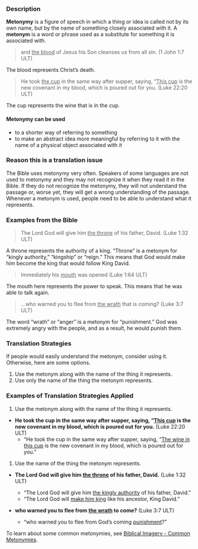 

### Description

**Metonymy** is a figure of speech in which a thing or idea is called not by its own name, but by the name of something closely associated with it. A **metonym** is a word or phrase used as a substitute for something it is associated with.
>and <u>the blood</u> of Jesus his Son cleanses us from all sin. (1 John 1:7 ULT)

The blood represents Christ’s death.
>He took <u>the cup</u> in the same way after supper, saying, “<u>This cup</u> is the new covenant in my blood, which is poured out for you. (Luke 22:20 ULT)

The cup represents the wine that is in the cup.

#### Metonymy can be used

* to a shorter way of referring to something
* to make an abstract idea more meaningful by referring to it with the name of a physical object associated with it

### Reason this is a translation issue

The Bible uses metonymy very often. Speakers of some languages are not used to metonymy and they may not recognize it when they read it in the Bible. If they do not recognize the metonymy, they will not understand the passage or, worse yet, they will get a wrong understanding of the passage. Whenever a metonym is used, people need to be able to understand what it represents.

### Examples from the Bible

>The Lord God will give him <u>the throne</u> of his father, David.  (Luke 1:32 ULT)

A throne represents the authority of a king. “Throne” is a metonym for “kingly authority,” “kingship” or “reign.” This means that God would make him become the king that would follow King David.
>Immediately his <u>mouth</u> was opened (Luke 1:64 ULT)

The mouth here represents the power to speak. This means that he was able to talk again.
>…who warned you to flee from <u>the wrath</u> that is coming?  (Luke 3:7 ULT)

The word “wrath” or “anger” is a metonym for “punishment.” God was extremely angry with the people, and as a result, he would punish them.

### Translation Strategies

If people would easily understand the metonym, consider using it. Otherwise, here are some options.

1. Use the metonym along with the name of the thing it represents.
1. Use only the name of the thing the metonym represents.

### Examples of Translation Strategies Applied

1. Use the metonym along with the name of the thing it represents.

  * **He took the cup in the same way after supper, saying, “<u>This cup</u> is the new covenant in my blood, which is poured out for you.** (Luke 22:20 ULT)
      * “He took the cup in the same way after supper, saying, “<u>The wine in this cup</u> is the new covenant in my blood, which is poured out for you.”

1. Use the name of the thing the metonym represents.

  * **The Lord God will give him <u>the throne</u>  of his father, David.**  (Luke 1:32 ULT)
      * “The Lord God will give him <u>the kingly authority</u> of his father, David.”
      * “The Lord God will <u>make him king</u> like his ancestor, King David.”

  * **who warned you to flee from <u>the wrath</u>  to come?**  (Luke 3:7 ULT)
      * “who warned you to flee from God’s coming <u>punishment</u>?”


To learn about some common metonymies, see [Biblical Imagery - Common Metonymies](../bita-part2/01.md).

